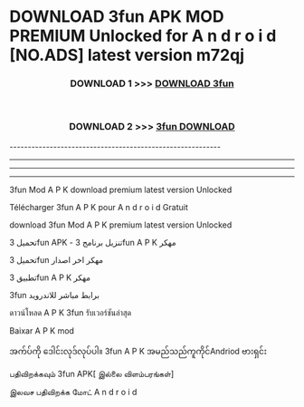 # DOWNLOAD 3fun  APK MOD PREMIUM Unlocked for A n d r o i d [NO.ADS] latest version m72qj 



<div align="center">

<h3>DOWNLOAD 1 >>> <a href="https://getmod2.web.app/?judul=3fun ">DOWNLOAD 3fun </a></h3><br>

<h3>DOWNLOAD 2 >>> <a href="https://getmod2.web.app/?judul=3fun ">3fun  DOWNLOAD </a></h3>

</div>
----------------------------------------------------------

----------------------------------------------------------

----------------------------------------------------------

----------------------------------------------------------

3fun  Mod A P K download premium latest version Unlocked

Télécharger 3fun  A P K pour A n d r o i d Gratuit

download 3fun  Mod A P K premium latest version Unlocked

تحميل 3fun  APK - تنزيل برنامج 3fun  A P K مهكر

تحميل 3fun  مهكر اخر اصدار

تطبيق 3fun  A P K مهكر

3fun  برابط مباشر للاندرويد

ดาวน์โหลด A P K 3fun  รับเวอร์ชันล่าสุด

Baixar A P K mod

အက်ပ်ကို ဒေါင်းလုဒ်လုပ်ပါ။ 3fun  A P K အမည်သည်ကူကိုင်Andriod ဗားရှင်း

பதிவிறக்கவும் 3fun  APK[ இல்லை விளம்பரங்கள்] 
 
இலவச பதிவிறக்க மோட் A n d r o i d



